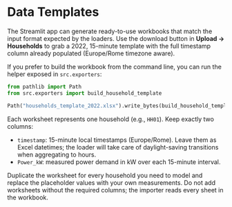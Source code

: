 # Data Templates

The Streamlit app can generate ready-to-use workbooks that match the input format expected by the loaders.
Use the download button in **Upload → Households** to grab a 2022, 15-minute template with the full timestamp
column already populated (Europe/Rome timezone aware).

If you prefer to build the workbook from the command line, you can run the helper exposed in `src.exporters`:

```python
from pathlib import Path
from src.exporters import build_household_template

Path("households_template_2022.xlsx").write_bytes(build_household_template())
```

Each worksheet represents one household (e.g., `HH01`). Keep exactly two columns:

- `timestamp`: 15-minute local timestamps (Europe/Rome). Leave them as Excel datetimes; the loader will take care of
  daylight-saving transitions when aggregating to hours.
- `Power_kW`: measured power demand in kW over each 15-minute interval.

Duplicate the worksheet for every household you need to model and replace the placeholder values with your own
measurements. Do not add worksheets without the required columns; the importer reads every sheet in the workbook.
